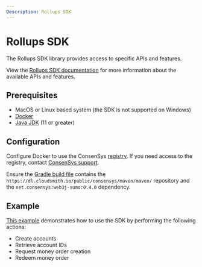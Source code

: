 ```yaml
---
Description: Rollups SDK
---
```


# Rollups SDK

The Rollups SDK library provides access to specific APIs and features.

View the [Rollups SDK documentation](https://consensys.github.io/sumo/) for more information about the available APIs and features.

## Prerequisites

* MacOS or Linux based system (the SDK is not supported on Windows)
* [Docker](https://docs.docker.com/get-docker/)
* [Java JDK](https://www.oracle.com/java/technologies/downloads/) (11 or greater)

## Configuration

Configure Docker to use the ConsenSys [registry](https://help.cloudsmith.io/docs/docker-registry#setup).
If you need access to the registry, contact [ConsenSys support](https://consensys.net/contact/).

Ensure the [Gradle build file](https://github.com/ConsenSys/sumo/blob/main/manager/web3j-sdk-examples/build.gradle)
contains the `https://dl.cloudsmith.io/public/consensys/maven/maven/` repository
and the `net.consensys:web3j-sumo:0.4.0` dependency.

## Example

[This example](https://github.com/ConsenSys/sumo/blob/main/manager/web3j-sdk-examples/src/main/java/net/consensys/sumo/web3j/sdk/example/Web3jSdkExample.java)
demonstrates how to use the SDK by performing the following actions:

* Create accounts
* Retrieve account IDs
* Request money order creation
* Redeem money order
